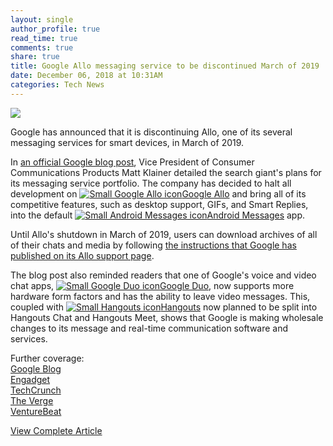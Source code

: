 ```yaml
---
layout: single
author_profile: true
read_time: true
comments: true
share: true
title: Google Allo messaging service to be discontinued March of 2019
date: December 06, 2018 at 10:31AM
categories: Tech News
---
```

<img class="align-center" src="%20http://d2.alternativeto.net/dist/icons/google-allo_94784.png?width=36&amp;height=36&amp;mode=crop&amp;upscale=false">
<p><p>Google has announced that it is discontinuing Allo, one of its several messaging services for smart devices, in March of 2019.</p>
<p>In <a href="https://blog.google/products/messages/latest-messages-allo-duo-and-hangouts/" rel="nofollow">an official Google blog post</a>, Vice President of Consumer Communications Products Matt Klainer detailed the search giant's plans for its messaging service portfolio. The company has decided to halt all development on <a href='//alternativeto.net/software/google-allo/'><img alt='Small Google Allo icon' class='mini-app-icon' src='//d2.alternativeto.net/dist/icons/google-allo_94784.png?width=36&height=36&mode=crop&upscale=false' />Google Allo</a> and bring all of its competitive features, such as desktop support, GIFs, and Smart Replies, into the default <a href='//alternativeto.net/software/messenger/'><img alt='Small Android Messages icon' class='mini-app-icon' src='//d2.alternativeto.net/dist/icons/messenger_101243.webp?format=png&width=36&height=36&mode=crop&upscale=false' />Android Messages</a> app.</p>
<p>Until Allo's shutdown in March of 2019, users can download archives of all of their chats and media by following <a href="https://support.google.com/allo/answer/7365005#download" rel="nofollow">the instructions that Google has published on its Allo support page</a>.</p>
<p>The blog post also reminded readers that one of Google's voice and video chat apps, <a href='//alternativeto.net/software/google-duo/'><img alt='Small Google Duo icon' class='mini-app-icon' src='//d2.alternativeto.net/dist/icons/google-duo_91692.webp?format=png&width=36&height=36&mode=crop&upscale=false' />Google Duo</a>, now supports more hardware form factors and has the ability to leave video messages. This, coupled with <a href='//alternativeto.net/software/google-hangouts/'><img alt='Small Hangouts icon' class='mini-app-icon' src='//d2.alternativeto.net/dist/icons/google-hangouts_83729.png?width=36&height=36&mode=crop&upscale=false' />Hangouts</a> now planned to be split into Hangouts Chat and Hangouts Meet, shows that Google is making wholesale changes to its message and real-time communication software and services.</p>
<p>Further coverage:<br />
<a href="https://blog.google/products/messages/latest-messages-allo-duo-and-hangouts/" rel="nofollow">Google Blog</a><br />
<a href="https://www.engadget.com/2018/12/05/allo-duo-hangouts-google/" rel="nofollow">Engadget</a><br />
<a href="https://techcrunch.com/2018/12/05/farewell-allo/" rel="nofollow">TechCrunch</a><br />
<a href="https://www.theverge.com/2018/12/5/18127540/google-kills-allo-end-date" rel="nofollow">The Verge</a><br />
<a href="https://venturebeat.com/2018/12/05/google-will-shut-down-allo-in-march-2019-transition-hangouts-users-to-chat-and-meet/" rel="nofollow">VentureBeat</a></p>
</p>
<a class="btn btn--info" href="https://alternativeto.net/news/2018/12/google-allo-messaging-service-to-be-discontinued-march-of-2019">View Complete Article</a>